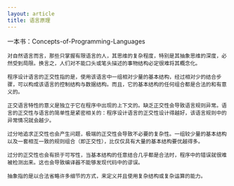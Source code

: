 ```yaml
---
layout: article
title: 语言原理
---
```


一本书：Concepts-of-Programming-Languages


```
对自然语言而言，那些只掌握有限语言的人，其思维的复杂程度，特别是其抽象思维的深度，必然受到局限。换言之，人们对不能口头或笔头描述的事物结构必定很难将其概念化。
```


```
程序设计语言的正交性指的是，使用该语言中一组相对少量的基本结构，经过相对少的结合步骤，可以构成该语言的控制结构与数据结构。而且，它的基本结构的任何组合都是合法的和有意义的。
```


```
正交语言特性的意义是独立于它在程序中出现的上下文的。缺乏正交性会导致语言规则异常。语言的正交性与语言的简单性是紧密相关的：程序设计语言的正交性设计得越好，该语言规则中的异常情况就会越少。
```


```
过分地追求正交性也会产生问题，极端的正交性会导致不必要的复杂性。一组较少量的基本结构以及一套相互一致的规则组合（即正交性），比仅仅具有大量的基本结构要优越得多。
```


```
过分的正交性也会有损于可写性，当基本结构的任意结合几乎都是合法时，程序中的错误就很难被检测出来。这也会导致编译器不能够发现代码中的谬误。
```

```
抽象指的是以合法省略许多细节的方式，来定义并且使用复杂结构或复杂运算的能力。
```





